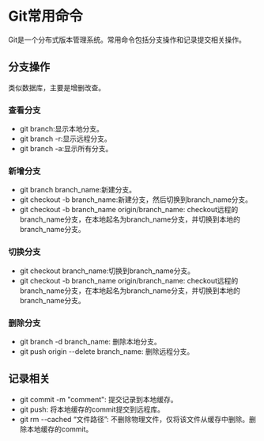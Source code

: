 # Git常用命令
Git是一个分布式版本管理系统。常用命令包括分支操作和记录提交相关操作。
## 分支操作
类似数据库，主要是增删改查。
### 查看分支
* git branch:显示本地分支。
* git branch -r:显示远程分支。
* git branch -a:显示所有分支。

### 新增分支
* git branch branch_name:新建分支。
* git checkout -b branch_name:新建分支，然后切换到branch_name分支。
* git checkout -b branch_name origin/branch_name: checkout远程的branch_name分支，在本地起名为branch_name分支，并切换到本地的branch_name分支。


### 切换分支
* git checkout branch_name:切换到branch_name分支。
* git checkout -b branch_name origin/branch_name: checkout远程的branch_name分支，在本地起名为branch_name分支，并切换到本地的branch_name分支。

### 删除分支
* git branch -d branch_name: 删除本地分支。
* git push origin --delete branch_name: 删除远程分支。

## 记录相关

* git commit -m "comment": 提交记录到本地缓存。
* git push: 将本地缓存的commit提交到远程库。
* git rm --cached “文件路径”: 不删除物理文件，仅将该文件从缓存中删除。删除本地缓存的commit。